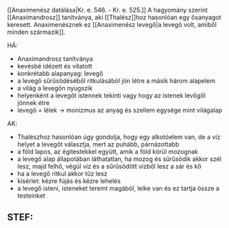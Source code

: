 [[Anaximenész datálása|Kr. e. 546. - Kr. e. 525.]]
A hagyomány szerint [[Anaximandrosz]] tanítványa, aki [[Thalész]]hoz hasonlóan egy ősanyagot keresett. Anaximenésznek ez [[Anaximenész levegő|a levegő volt, amiből minden származik]].

HÁ:
- Anaximandrosz tanítványa
- kevésbé idézett és vitatott
- konkrétabb alapanyag: levegő
- a levegő sűrűsödéséből ritkulásából jön létre a másik három alapelem
- a világ a levegőn nyugszik
- helyenként a levegőt istennek tekinti vagy hogy az istenek levőgől jönnek étre
- levegő = lélek -> monizmus az anyag és szellem egysége mint világalap

AK:
- Thalészhoz hasonlóan úgy gondolja, hogy egy alkotóelem van, de a víz helyet a levegőt választja, mert az puhább, párnázottabb
- a föld lapos, az égitestekkel együtt, amik a föld körül mozognak
- a levegő alap állapotában láthatatlan, ha mozog és sűrűsödik akkor szél lesz, majd felhő, végül víz és a sűrűsödött vízből lesz a sár és kő
- ha a levegő ritkul akkor tűz lesz
- kísérlet: kézre fújás és kézre lehelés
- a levegő isteni, isteneket teremt magából, lelke van és ez tartja össze a testeinket

STEF:
- 